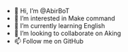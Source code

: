 - 👋 Hi, I’m @AbirBoT
- 👀 I’m interested in Make command
- 🌱 I’m currently learning English
- 💞️ I’m looking to collaborate on Aking
- 📫 Follow me on GitHub

<!---
AbirBoT/AbirBoT is a ✨ special ✨ repository because its `README.md` (this file) appears on your GitHub profile.
You can click the Preview link to take a look at your changes.
--->
